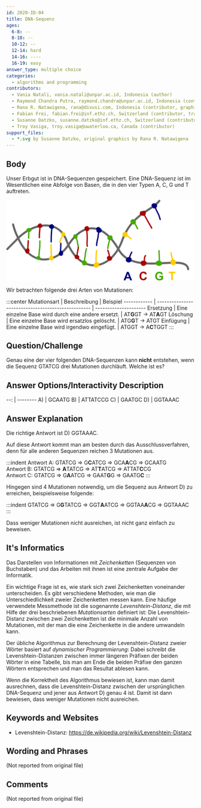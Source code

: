 ```yaml
---
id: 2020-ID-04
title: DNA-Sequenz
ages:
  6-8: --
  8-10: --
  10-12: --
  12-14: hard
  14-16: ----
  16-19: easy
answer_type: multiple choice
categories:
  - algorithms and programming
contributors:
  - Vania Natali, vania.natali@unpar.ac.id, Indonesia (author)
  - Raymond Chandra Putra, raymond.chandra@unpar.ac.id, Indonesia (contributor)
  - Rana R. Natawigena, rana@divusi.com, Indonesia (contributor, graphics)
  - Fabian Frei, fabian.frei@inf.ethz.ch, Switzerland (contributor, translation from English into German)
  - Susanne Datzko, susanne.datzko@inf.ethz.ch, Switzerland (contributor, graphics)
  - Troy Vasiga, troy.vasiga@uwaterloo.ca, Canada (contributor)
support_files:
  - *.svg by Susanne Datzko, original graphics by Rana R. Natawigena
---
```



## Body

Unser Erbgut ist in DNA-Sequenzen gespeichert. Eine DNA-Sequenz ist im Wesentlichen eine Abfolge von Basen, die in den vier Typen A, C, G und T auftreten. 

![](graphics/2020-ID-04_taskbody-compatible.svg "DNA (300px)")

Wir betrachten folgende drei Arten von Mutationen:

:::center
Mutationsart | Beschreibung                                       | Beispiel
------------ | -------------------------------------------------- | ---------------------
Ersetzung    | Eine einzelne Base wird durch eine andere ersetzt. | AT**G**GT → AT**A**GT
Löschung     | Eine einzelne Base wird ersatzlos gelöscht.        | ATG**G**T → ATGT
Einfügung    | Eine einzelne Base wird irgendwo eingefügt.        | ATGGT → A**C**TGGT
:::


## Question/Challenge

Genau eine der vier folgenden DNA-Sequenzen kann **nicht** entstehen, wenn die Sequenz GTATCG drei Mutationen durchläuft. Welche ist es?


## Answer Options/Interactivity Description

--: | --------
 A) | GCAATG
 B) | ATTATCCG
 C) | GAATGC
 D) | GGTAAAC


## Answer Explanation

Die richtige Antwort ist D) GGTAAAC.

Auf diese Antwort kommt man am besten durch das Ausschlussverfahren, denn für alle anderen Sequenzen reichen 3 Mutationen aus.

:::indent
Antwort A: GTATCG ⇒ G**C**ATCG ⇒ GCA**A**CG ⇒ GCAATG  
Antwort B: GTATCG ⇒ **A**TATCG ⇒ AT**T**ATCG ⇒ ATTAT**C**CG  
Antwort C: GTATCG ⇒ G**A**ATCG ⇒ GAAT**G**G ⇒ GAATG**C**
:::

Hingegen sind 4 Mutationen notwendig, um die Sequenz aus Antwort D) zu erreichen, beispielsweise folgende:

:::indent
GTATCG ⇒ G**G**TATCG ⇒ GGT**A**ATCG ⇒ GGTAA**A**CG ⇒ GGTAAAC
:::

Dass weniger Mutationen nicht ausreichen, ist nicht ganz einfach zu beweisen.


## It's Informatics

Das Darstellen von Informationen mit _Zeichenketten_ (Sequenzen von Buchstaben) und das Arbeiten mit ihnen ist eine zentrale Aufgabe der Informatik. 

Ein wichtige Frage ist es, wie stark sich zwei Zeichenketten voneinander unterscheiden. Es gibt verschiedene Methoden, wie man die Unterschiedlichkeit zweier Zeichenketten messen kann. Eine häufige verwendete Messmethode ist die sogenannte _Levenshtein-Distanz_, die mit Hilfe der drei beschriebenen _Mutationsarten_ definiert ist: Die Levenshtein-Distanz zwischen zwei Zeichenketten ist die minimale Anzahl von Mutationen, mit der man die eine Zeichenkette in die andere umwandeln kann.

Der übliche Algorithmus zur Berechnung der Levenshtein-Distanz zweier Wörter basiert auf _dynamischer Programmierung_: Dabei schreibt die Levenshtein-Distanzen zwischen immer längeren Präfixen der beiden Wörter in eine Tabelle, bis man am Ende die beiden Präfixe den ganzen Wörtern entsprechen und man das Resultat ablesen kann. 

Wenn die Korrektheit des Algorithmus bewiesen ist, kann man damit ausrechnen, dass die Levenshtein-Distanz zwischen der ursprünglichen DNA-Sequenz und jener aus Antwort D) genau 4 ist. Damit ist dann bewiesen, dass weniger Mutationen nicht ausreichen. 


## Keywords and Websites

 - Levenshtein-Distanz: https://de.wikipedia.org/wiki/Levenshtein-Distanz


## Wording and Phrases

(Not reported from original file)


## Comments

(Not reported from original file)

